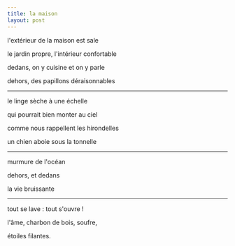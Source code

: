 ```yaml
---
title: la maison
layout: post
---
```


l'extérieur de la maison est sale

le jardin propre, l'intérieur confortable

dedans, on y cuisine et on y parle

dehors, des papillons déraisonnables

---

le linge sèche à une échelle

qui pourrait bien monter au ciel

comme nous rappellent les hirondelles

un chien aboie sous la tonnelle

---

murmure de l'océan

dehors, et dedans

la vie bruissante

---

tout se lave : tout s'ouvre !

l'âme, charbon de bois, soufre,

étoiles filantes.
